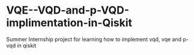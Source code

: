 # VQE--VQD-and-p-VQD-implimentation-in-Qiskit
Summer Internship project for learning how to implement vqd, vqe and p-vqd in qiskit
